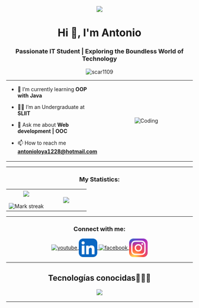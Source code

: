 <p align="center"><picture align="center"><img align="center" src = "https://github.com/7oSkaaa/7oSkaaa/blob/main/Images/about_me.gif?raw=true" width = 50px></picture></p>
<h1 align="center">Hi 👋, I'm Antonio </h1>
<h3 align="center">Passionate IT Student | Exploring the Boundless World of Technology</h3>
<p align="center"> <img src="https://komarev.com/ghpvc/?username=AntonioLoya&label=Profile%20views&color=0e75b6&style=flat" alt="scar1109" /> </p>

<table align="center">
<tr border="none">
<td width="50%" align="left">
  
- 🌱 I’m currently learning **OOP with Java**

- 🧑‍🎓 I’m an Undergraduate at **SLIIT**

- 💬 Ask me about **Web development | OOC**

- 📫 How to reach me **antonioloya1228@hotmail.com**
  

</td>
<td width="50%" align="center">

  <img align="center" alt="Coding" width="450" src="https://repository-images.githubusercontent.com/588181932/e36ec678-7984-4cdd-8e4c-a3932772ff8e">

  
  </td>
</tr>
</table>

---

<h3 align="center">My Statistics:</h3>
<p align="center">
<table align="center">
<tr border="none">
<td width="50%" align="center">
  
  <img  align="center"  src="https://github-readme-stats.vercel.app/api?username=AntonioLoya&theme=dark&show_icons=true&count_private=true" />
  <br></br>
  <img  title="🔥 Get streak stats for your profile at git.io/streak-stats" alt="Mark streak" src="https://github-readme-streak-stats.herokuapp.com/?user=AntonioLoya&theme=dark&hide_border=false" /> 
</td>
<td width="50%" align="center">

  <img  align="center"  src="https://github-readme-stats.anuraghazra1.vercel.app/api/top-langs/?username=AntonioLoya&theme=dark&hide_border=false&no-bg=true&no-frame=true&langs_count=10"/>
  
  </td>
</tr>
</table>

---

<h3 align="center">Connect with me:</h3>
<p align="center">
  <a href="https://www.youtube.com/@antonioloya3123" target="blank">
    <img align="center" src="https://static-00.iconduck.com/assets.00/youtube-icon-2048x2048-gedp2icy.png" alt="youtube" height="50" width="50" />
  </a>
  <a href="https://www.linkedin.com/in/antonio-de-jes%C3%BAs-loya-castillo-8802182a3?utm_source=share&utm_campaign=share_via&utm_content=profile&utm_medium=ios_app" target="blank">
    <img align="center" src="https://github.com/tandpfun/skill-icons/blob/main/icons/LinkedIn.svg" alt="linkedin" height="50" width="50" />
  </a>
  <a href="https://www.facebook.com/share/sbEKhJYnpnL1vMrd/?mibextid=LQQJ4d" target="blank">
    <img align="center" src="https://raw.githubusercontent.com/rahuldkjain/github-profile-readme-generator/master/src/images/icons/Social/facebook.svg" alt="facebook" height="50" width="50" />
  </a>
  <a href="https://www.instagram.com/_antonioloya/profilecard/?igsh=NGY2eHhtZ2lhYjJh" target="blank">
    <img align="center" src="https://github.com/tandpfun/skill-icons/blob/main/icons/Instagram.svg" alt="instagram" height="50" width="50" />
  </a>
</p>

---

<h2 align="center">Tecnologías conocidas👨🏻‍💻</h2>
<p align="center">
  <a href="https://skillicons.dev">
    <img src="https://skillicons.dev/icons?i=unity,blender,cs,cpp,java,css,html,js,nodejs,gtk,git,github,vscode&perline=12" />
  </a>
</p>


---

